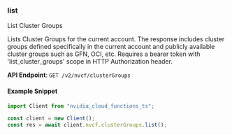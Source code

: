 
### list <a name="list"></a>
List Cluster Groups

Lists Cluster Groups for the current account. The response includes cluster  groups defined specifically in the current account and publicly available  cluster groups such as GFN, OCI, etc. Requires a bearer token with 'list_cluster_groups' scope in HTTP Authorization header. 

**API Endpoint**: `GET /v2/nvcf/clusterGroups`

#### Example Snippet

```typescript
import Client from "nvidia_cloud_functions_ts";

const client = new Client();
const res = await client.nvcf.clusterGroups.list();
```
